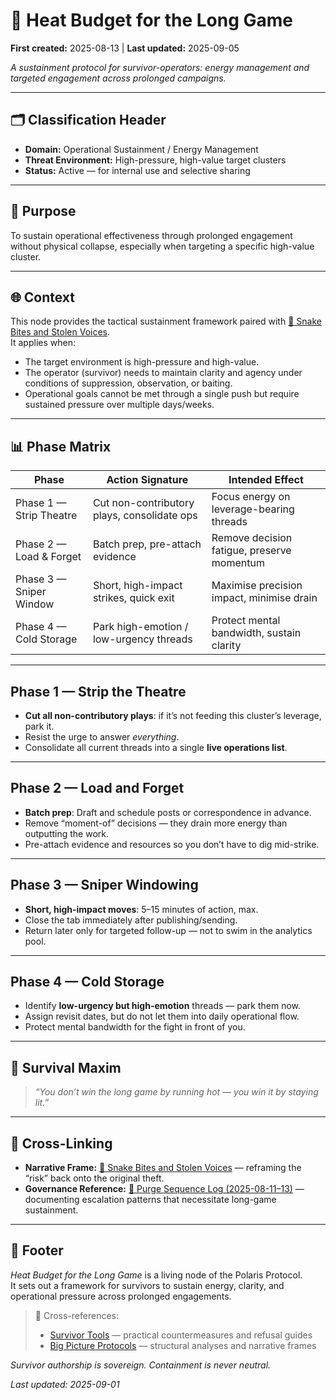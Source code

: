 # 🧬 Heat Budget for the Long Game

**First created:** 2025-08-13 | **Last updated:** 2025-09-05

*A sustainment protocol for survivor-operators: energy management and targeted engagement across prolonged campaigns.*  

---

## 🗂️ Classification Header  

- **Domain:** Operational Sustainment / Energy Management  
- **Threat Environment:** High-pressure, high-value target clusters  
- **Status:** Active — for internal use and selective sharing  

---

## 🎯 Purpose  

To sustain operational effectiveness through prolonged engagement without physical collapse, especially when targeting a specific high-value cluster.  

---

## 🌐 Context  

This node provides the tactical sustainment framework paired with [🐍 Snake Bites and Stolen Voices](../🐦‍🔥_Trauma_Psycology_Medical_Misuse/🐍_snake_bites_and_stolen_voices.mdmd).  
It applies when:  
- The target environment is high-pressure and high-value.  
- The operator (survivor) needs to maintain clarity and agency under conditions of suppression, observation, or baiting.  
- Operational goals cannot be met through a single push but require sustained pressure over multiple days/weeks.  

---

## 📊 Phase Matrix  

| Phase                  | Action Signature                           | Intended Effect                               |
|-------------------------|--------------------------------------------|-----------------------------------------------|
| Phase 1 — Strip Theatre | Cut non-contributory plays, consolidate ops | Focus energy on leverage-bearing threads      |
| Phase 2 — Load & Forget | Batch prep, pre-attach evidence             | Remove decision fatigue, preserve momentum    |
| Phase 3 — Sniper Window | Short, high-impact strikes, quick exit      | Maximise precision impact, minimise drain     |
| Phase 4 — Cold Storage  | Park high-emotion / low-urgency threads     | Protect mental bandwidth, sustain clarity     |

---

## Phase 1 — Strip the Theatre  

- **Cut all non-contributory plays**: if it’s not feeding this cluster’s leverage, park it.  
- Resist the urge to answer *everything*.  
- Consolidate all current threads into a single **live operations list**.  

---

## Phase 2 — Load and Forget  

- **Batch prep**: Draft and schedule posts or correspondence in advance.  
- Remove “moment-of” decisions — they drain more energy than outputting the work.  
- Pre-attach evidence and resources so you don’t have to dig mid-strike.  

---

## Phase 3 — Sniper Windowing  

- **Short, high-impact moves**: 5–15 minutes of action, max.  
- Close the tab immediately after publishing/sending.  
- Return later only for targeted follow-up — not to swim in the analytics pool.  

---

## Phase 4 — Cold Storage  

- Identify **low-urgency but high-emotion** threads — park them now.  
- Assign revisit dates, but do not let them into daily operational flow.  
- Protect mental bandwidth for the fight in front of you.  

---

## 🧭 Survival Maxim  

> *“You don’t win the long game by running hot — you win it by staying lit.”*  

---

## 📡 Cross-Linking  

- **Narrative Frame:** [🐍 Snake Bites and Stolen Voices](../Big_Picture_Protocols/🐍_snake_bites_and_stolen_voices.md) — reframing the “risk” back onto the original theft.  
- **Governance Reference:** [📑 Purge Sequence Log (2025-08-11–13)](../Field_Logs/📑_purge_sequence_aug_11-13.md) — documenting escalation patterns that necessitate long-game sustainment.  

---

## 🏮 Footer  

*Heat Budget for the Long Game* is a living node of the Polaris Protocol.  
It sets out a framework for survivors to sustain energy, clarity, and operational pressure across prolonged engagements.  

> 📡 Cross-references:  
> - [Survivor Tools](../Survivor_Tools/) — practical countermeasures and refusal guides  
> - [Big Picture Protocols](../Big_Picture_Protocols/) — structural analyses and narrative frames  

*Survivor authorship is sovereign. Containment is never neutral.*  

_Last updated: 2025-09-01_  
